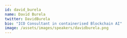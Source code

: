 ```yaml
---
id: david_burela
name: David Burela
twitter: DavidBurela
bio: "ICO Consultant in containerised Blockchain AI"
image: /assets/images/speakers/davidburela.png
---
```

